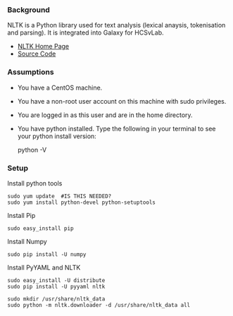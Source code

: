 ### Background
NLTK is a Python library used for text analysis (lexical anaysis, tokenisation and parsing). It is integrated into Galaxy for HCSvLab.
* [NLTK Home Page](http://nltk.org/) 
* [Source Code](https://github.com/nltk/nltk) 

### Assumptions
* You have a CentOS machine. 
* You have a non-root user account on this machine with sudo privileges. 
* You are logged in as this user and are in the home directory.
* You have python installed. Type the following in your terminal to see your python install version:

    python -V    


### Setup
Install python tools
 
    sudo yum update  #IS THIS NEEDED?
    sudo yum install python-devel python-setuptools

Install Pip

    sudo easy_install pip

Install Numpy

    sudo pip install -U numpy
    
Install PyYAML and NLTK

    sudo easy_install -U distribute 
    sudo pip install -U pyyaml nltk
    
    sudo mkdir /usr/share/nltk_data
    sudo python -m nltk.downloader -d /usr/share/nltk_data all


